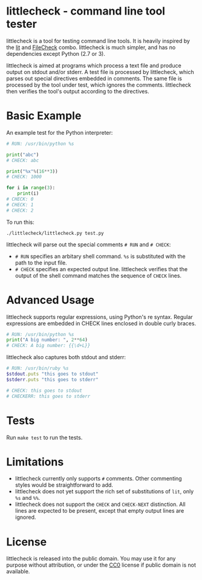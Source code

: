 # littlecheck - command line tool tester

littlecheck is a tool for testing command line tools. It is heavily inspired by the [lit](http://llvm.org/docs/CommandGuide/lit.html) and [FileCheck](https://www.llvm.org/docs/CommandGuide/FileCheck.html) combo. littlecheck is much simpler, and has no dependencies except Python (2.7 or 3).

littlecheck is aimed at programs which process a text file and produce output on stdout and/or stderr. A test file is processed by littlecheck, which parses out special directives embedded in comments. The same file is processed by the tool under test, which ignores the comments. littlecheck then verifies the tool's output according to the directives.

# Basic Example

An example test for the Python interpreter:

```python
# RUN: /usr/bin/python %s

print("abc")
# CHECK: abc

print("%x"%(16**3))
# CHECK: 1000

for i in range(3):
    print(i)
# CHECK: 0
# CHECK: 1
# CHECK: 2
```

To run this:

    ./littlecheck/littlecheck.py test.py

littlecheck will parse out the special comments `# RUN` and `# CHECK`:

- `# RUN` specifies an arbitary shell command. `%s` is substituted with the path to the input file. 
- `# CHECK` specifies an expected output line. littlecheck verifies that the output of the shell command matches the sequence of `CHECK` lines.

# Advanced Usage

littlecheck supports regular expressions, using Python's re syntax. Regular expressions are embedded in CHECK lines enclosed in double curly braces.

```python
# RUN: /usr/bin/python %s
print("A big number: ", 2**64)
# CHECK: A big number: {{\d+L}}
```

littlecheck also captures both stdout and stderr:

```ruby
# RUN: /usr/bin/ruby %s
$stdout.puts "this goes to stdout"
$stderr.puts "this goes to stderr"

# CHECK: this goes to stdout
# CHECKERR: this goes to stderr
```

# Tests

Run `make test` to run the tests.

# Limitations

- littlecheck currently only supports `#` comments. Other commenting styles would be straightforward to add.
- littlecheck does not yet support the rich set of substitutions of `lit`, only `%s` and `%%`.
- littlecheck does not support the `CHECK` and `CHECK-NEXT` distinction. All lines are expected to be present, except that empty output lines are ignored.

# License

littlecheck is released into the public domain. You may use it for any purpose without attribution, or under the [CC0](https://creativecommons.org/publicdomain/zero/1.0/) license if public domain is not available.
